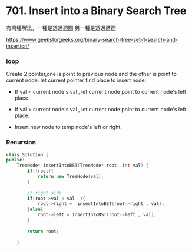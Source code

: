 # 701. Insert into a Binary Search Tree

有兩種解法，一種是透過迴圈 另一種是透過遞迴

https://www.geeksforgeeks.org/binary-search-tree-set-1-search-and-insertion/

### loop

Create 2 pointer,one is point to previous node and the other is point to current node.
let current pointer find place to insert node. 

+ If val  < current node's val , let current node point to current node's left place.
+ If val  > current node's val , let current node point to current node's left place.

+ Insert new node to temp node's left or right.

### Recursion

```c++
class Solution {
public:
    TreeNode* insertIntoBST(TreeNode* root, int val) {
        if(!root){
            return new TreeNode(val);
        }
             
        // right side
        if(root->val < val  ){
            root->right =  insertIntoBST(root->right , val);
        }else{
            root->left = insertIntoBST(root->left , val);
        }
        
        return root;
        
    }
```

